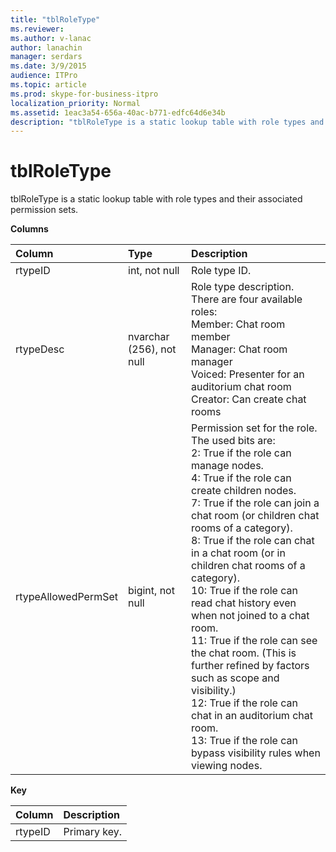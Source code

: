 ```yaml
---
title: "tblRoleType"
ms.reviewer: 
ms.author: v-lanac
author: lanachin
manager: serdars
ms.date: 3/9/2015
audience: ITPro
ms.topic: article
ms.prod: skype-for-business-itpro
localization_priority: Normal
ms.assetid: 1eac3a54-656a-40ac-b771-edfc64d6e34b
description: "tblRoleType is a static lookup table with role types and their associated permission sets."
---
```


# tblRoleType
 
tblRoleType is a static lookup table with role types and their associated permission sets.
  
**Columns**

|**Column**|**Type**|**Description**|
|:-----|:-----|:-----|
|rtypeID  <br/> |int, not null  <br/> |Role type ID.  <br/> |
|rtypeDesc  <br/> |nvarchar (256), not null  <br/> | Role type description. There are four available roles: <br/>  Member: Chat room member <br/>  Manager: Chat room manager <br/>  Voiced: Presenter for an auditorium chat room <br/>  Creator: Can create chat rooms <br/> |
|rtypeAllowedPermSet  <br/> |bigint, not null  <br/> | Permission set for the role. The used bits are: <br/>  2: True if the role can manage nodes. <br/>  4: True if the role can create children nodes. <br/>  7: True if the role can join a chat room (or children chat rooms of a category). <br/>  8: True if the role can chat in a chat room (or in children chat rooms of a category). <br/>  10: True if the role can read chat history even when not joined to a chat room. <br/>  11: True if the role can see the chat room. (This is further refined by factors such as scope and visibility.) <br/>  12: True if the role can chat in an auditorium chat room. <br/>  13: True if the role can bypass visibility rules when viewing nodes. <br/> |
   
**Key**

|**Column**|**Description**|
|:-----|:-----|
|rtypeID  <br/> |Primary key.  <br/> |
   

